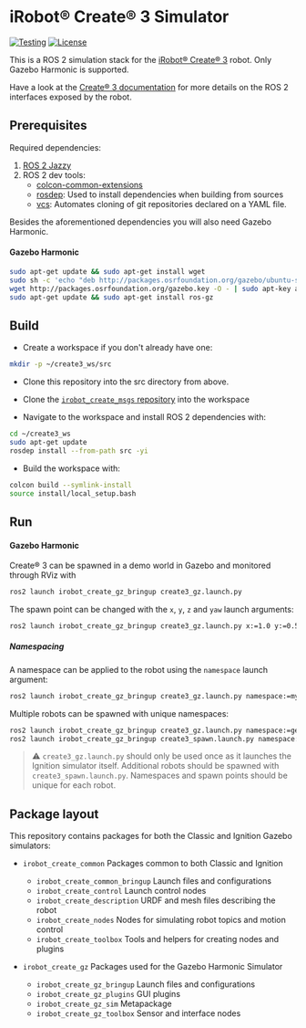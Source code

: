 # iRobot® Create® 3 Simulator

[![Testing](https://github.com/iRobotSTEM/create3_sim/actions/workflows/ci.yml/badge.svg)](https://github.com/iRobotSTEM/create3_sim/actions/workflows/ci.yml) [![License](https://img.shields.io/github/license/iRobotEducation/create3_sim)](https://github.com/iRobotEducation/create3_sim/blob/main/LICENSE)

This is a ROS 2 simulation stack for the [iRobot® Create® 3](https://edu.irobot.com/create3) robot.
Only Gazebo Harmonic is supported.

Have a look at the [Create® 3 documentation](https://iroboteducation.github.io/create3_docs/) for more details on the ROS 2 interfaces exposed by the robot.

## Prerequisites

Required dependencies:

1. [ROS 2 Jazzy](https://docs.ros.org/en/jazzy/Installation/Ubuntu-Install-Debs.html)
2. ROS 2 dev tools:
    - [colcon-common-extensions](https://pypi.org/project/colcon-common-extensions/)
    - [rosdep](https://pypi.org/project/rosdep/): Used to install dependencies when building from sources
    - [vcs](https://pypi.org/project/vcstool/): Automates cloning of git repositories declared on a YAML file.

Besides the aforementioned dependencies you will also need Gazebo Harmonic.

#### Gazebo Harmonic

```bash
sudo apt-get update && sudo apt-get install wget
sudo sh -c 'echo "deb http://packages.osrfoundation.org/gazebo/ubuntu-stable `lsb_release -cs` main" > /etc/apt/sources.list.d/gazebo-stable.list'
wget http://packages.osrfoundation.org/gazebo.key -O - | sudo apt-key add -
sudo apt-get update && sudo apt-get install ros-gz
```

## Build

- Create a workspace if you don't already have one:

```bash
mkdir -p ~/create3_ws/src
```

- Clone this repository into the src directory from above.
- Clone the [`irobot_create_msgs` repository](https://github.com/iRobotEducation/irobot_create_msgs) into the workspace

- Navigate to the workspace and install ROS 2 dependencies with:

```bash
cd ~/create3_ws
sudo apt-get update
rosdep install --from-path src -yi
```

- Build the workspace with:

```bash
colcon build --symlink-install
source install/local_setup.bash
```

## Run

#### Gazebo Harmonic

Create® 3 can be spawned in a demo world in Gazebo and monitored through RViz with

```bash
ros2 launch irobot_create_gz_bringup create3_gz.launch.py
```

The spawn point can be changed with the `x`, `y`, `z` and `yaw` launch arguments:

```bash
ros2 launch irobot_create_gz_bringup create3_gz.launch.py x:=1.0 y:=0.5 yaw:=1.5707
```

##### Namespacing

A namespace can be applied to the robot using the `namespace` launch argument:

```bash
ros2 launch irobot_create_gz_bringup create3_gz.launch.py namespace:=my_robot
```

Multiple robots can be spawned with unique namespaces:

```bash
ros2 launch irobot_create_gz_bringup create3_gz.launch.py namespace:=george
ros2 launch irobot_create_gz_bringup create3_spawn.launch.py namespace:=fred x:=1.0
```

> :warning: `create3_gz.launch.py` should only be used once as it launches the Ignition simulator itself. Additional robots should be spawned with `create3_spawn.launch.py`. Namespaces and spawn points should be unique for each robot.

## Package layout

This repository contains packages for both the Classic and Ignition Gazebo simulators:

- `irobot_create_common` Packages common to both Classic and Ignition
    - `irobot_create_common_bringup` Launch files and configurations
    - `irobot_create_control` Launch control nodes
    - `irobot_create_description`  URDF and mesh files describing the robot
    - `irobot_create_nodes` Nodes for simulating robot topics and motion control
    - `irobot_create_toolbox` Tools and helpers for creating nodes and plugins

- `irobot_create_gz` Packages used for the Gazebo Harmonic Simulator
    - `irobot_create_gz_bringup` Launch files and configurations
    - `irobot_create_gz_plugins` GUI plugins
    - `irobot_create_gz_sim`  Metapackage
    - `irobot_create_gz_toolbox` Sensor and interface nodes
